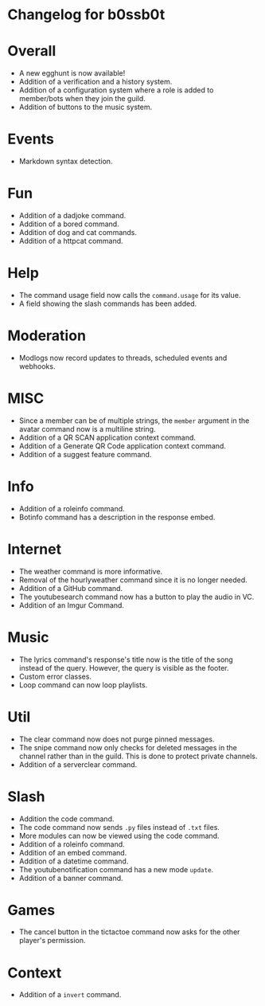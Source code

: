 # Changelog for b0ssb0t #

# Overall #
+ A new egghunt is now available!
+ Addition of a verification and a history system.
+ Addition of a configuration system where a role is added to member/bots when they join the guild.
+ Addition of buttons to the music system.

# Events #
+ Markdown syntax detection.

# Fun #
+ Addition of a dadjoke command.
+ Addition of a bored command.
+ Addition of dog and cat commands.
+ Addition of a httpcat command.

# Help #
+ The command usage field now calls the `command.usage` for its value.
+ A field showing the slash commands has been added.

# Moderation #
+ Modlogs now record updates to threads, scheduled events and webhooks.


# MISC #
+ Since a member can be of multiple strings, the `member` argument in the avatar command now is a multiline string.
+ Addition of a QR SCAN application context command.
+ Addition of a Generate QR Code application context command.
+ Addition of a suggest feature command.

# Info #
+ Addition of a roleinfo command.
+ Botinfo command has a description in the response embed.

# Internet #
+ The weather command is more informative.
+ Removal of the hourlyweather command since it is no longer needed.
+ Addition of a GitHub command.
+ The youtubesearch command now has a button to play the audio in VC.
+ Addition of an Imgur Command.

# Music #
+ The lyrics command's response's title now is the title of the song instead of the query. However, the query is visible as the footer.
+ Custom error classes.
+ Loop command can now loop playlists.

# Util #
+ The clear command now does not purge pinned messages.
+ The snipe command now only checks for deleted messages in the channel rather than in the guild. This is done to protect private channels. 
+ Addition of a serverclear command.

# Slash #
+ Addition the code command.
+ The code command now sends `.py` files instead of `.txt` files.
+ More modules can now be viewed using the code command.
+ Addition of a roleinfo command.
+ Addition of an embed command.
+ Addition of a datetime command.
+ The youtubenotification command has a new mode `update`.
+ Addition of a banner command.

# Games #
+ The cancel button in the tictactoe command now asks for the other player's permission.

# Context #
+ Addition of a `invert` command.
